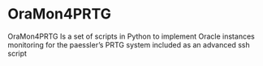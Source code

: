 # OraMon4PRTG
OraMon4PRTG Is a set of scripts in Python to implement Oracle instances monitoring for the paessler’s PRTG system included as an advanced ssh script
